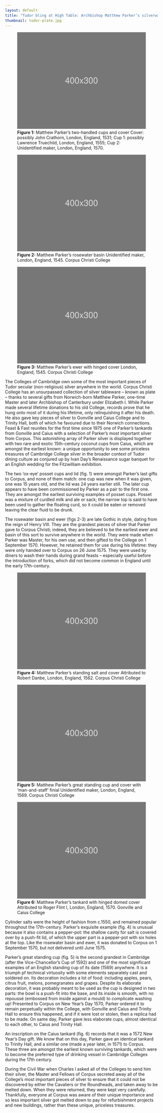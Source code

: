 ```yaml
---
layout: default
title: "Tudor bling at High Table: Archbishop Matthew Parker’s silverware for Cambridge Colleges"
thumbnail: tudor-plate.jpg
---
```


<figure class="figure col-md-12">
  <img src="/images/discover/placeholder.svg" class="figure-img img-fluid rounded" alt="A generic square placeholder image with rounded corners in a figure.">
  <figcaption class="figure-caption">
    <strong>Figure 1:</strong> Matthew Parker’s two-handled cups and cover
    Cover: possibly John Crathorn, London, England, 1531; Cup 1: possibly Lawrence Truechild, London, England, 1555; Cup 2: Unidentified maker, London, England, 1570.
  </figcaption>
</figure>

<figure class="figure col-md-12">
  <img src="/images/discover/placeholder.svg" class="figure-img img-fluid rounded" alt="A generic square placeholder image with rounded corners in a figure.">
  <figcaption class="figure-caption">
    <strong>Figure 2:</strong> Matthew Parker’s rosewater basin
    Unidentified maker, London, England, 1545. Corpus Christi College
  </figcaption>
</figure>

<figure class="figure col-md-12">
  <img src="/images/discover/placeholder.svg" class="figure-img img-fluid rounded" alt="A generic square placeholder image with rounded corners in a figure.">
  <figcaption class="figure-caption">
    <strong>Figure 3:</strong> Matthew Parker’s ewer with hinged cover
    London, England, 1545. Corpus Christi College
  </figcaption>
</figure>

The Colleges of Cambridge own some of the most important pieces of Tudor secular (non-religious) silver anywhere in the world. Corpus Christi College has an unsurpassed collection of silver tableware – known as plate – thanks to several gifts from Norwich-born Matthew Parker, one-time Master and later Archbishop of Canterbury under Elizabeth I. While Parker made several lifetime donations to his old College, records prove that he hung onto most of it during his lifetime, only relinquishing it after his death. He also gave key pieces of silver to Gonville and Caius College and to Trinity Hall, both of which he favoured due to their Norwich connections. Feast & Fast reunites for the first time since 1975 one of Parker’s tankards from Gonville and Caius with a selection of Parker’s most important silver from Corpus. This astonishing array of Parker silver is displayed together with two rare and exotic 15th-century coconut cups from Caius, which are amongst the earliest known: a unique opportunity to see some priceless treasures of Cambridge College silver in the broader context of Tudor dining culture as conjured up by Ivan Day’s Renaissance sugar banquet for an English wedding for the Fitzwilliam exhibition.

The two ‘ox-eye’ posset cups and lid (fig. 1) were amongst Parker’s last gifts to Corpus, and none of them match: one cup was new when it was given, one was 15 years old, and the lid was 24 years earlier still. The later cup appears to have been commissioned by Parker as a pair to the first one. They are amongst the earliest surviving examples of posset cups. Posset was a mixture of curdled milk and ale or sack; the narrow top is said to have been used to gather the floating curd, so it could be eaten or removed leaving the clear fluid to be drunk.

The rosewater basin and ewer (figs 2-3) are late Gothic in style, dating from the reign of Henry VIII. They are the grandest pieces of silver that Parker gave to Corpus Christi; indeed, they are believed to be the earliest ewer and basin of this sort to survive anywhere in the world. They were made when Parker was Master, for his own use, and then gifted to the College on 1 September 1570. However, he retained them for use during his lifetime: they were only handed over to Corpus on 26 June 1575. They were used by diners to wash their hands during grand feasts – especially useful before the introduction of forks, which did not become common in England until the early 17th-century.

<figure class="figure col-md-12">
  <img src="/images/discover/placeholder.svg" class="figure-img img-fluid rounded" alt="A generic square placeholder image with rounded corners in a figure.">
  <figcaption class="figure-caption">
    <strong>Figure 4:</strong> Matthew Parker’s standing salt and cover
    Attributed to Robert Danbe, London, England, 1562. Corpus Christi College
  </figcaption>
</figure>

<figure class="figure col-md-12">
  <img src="/images/discover/placeholder.svg" class="figure-img img-fluid rounded" alt="A generic square placeholder image with rounded corners in a figure.">
  <figcaption class="figure-caption">
    <strong>Figure 5:</strong> Matthew Parker’s great standing cup and cover with ‘man-and-staff’ finial
    Unidentified maker, London, England, 1569. Corpus Christi College
  </figcaption>
</figure>
<figure class="figure col-md-12">
  <img src="/images/discover/placeholder.svg" class="figure-img img-fluid rounded" alt="A generic square placeholder image with rounded corners in a figure.">
  <figcaption class="figure-caption">
    <strong>Figure 6:</strong> Matthew Parker’s tankard with hinged domed cover
    Attributed to Roger Flint I, London, England, 1570. Gonville and Caius College
  </figcaption>
</figure>

Cylinder salts were the height of fashion from c.1550, and remained popular throughout the 17th-century. Parker’s exquisite example (fig. 4) is unusual because it also contains a pepper-pot: the shallow cavity for salt is covered over by a push-fit lid, of which the upper part is a pepper-pot with six holes at the top. Like the rosewater basin and ewer, it was donated to Corpus on 1 September 1570, but not delivered until June 1575.

Parker’s great standing cup (fig. 5) is the second grandest in Cambridge (after the Vice-Chancellor’s Cup of 1592) and one of the most significant examples of an English standing cup of its date (1569) anywhere. It is a triumph pf technical virtuosity with some elements separately cast and soldered on. Its decoration includes a lot of food: including apples, pears, citrus fruit, melons, pomegranates and grapes. Despite its elaborate decoration, it was probably meant to be used as the cup is designed in two parts: the bowl is a push-fit into the base, and its inside is smooth, with no repoussé (embossed from inside against a mould) to complicate washing up! Presented to Corpus on New Year’s Day 1570, Parker ordered it to remain perpetually within the College, with Gonville and Caius and Trinity Hall to ensure this happened, and if it were lost or stolen, then a replica had to be made. On same day, Parker gave less elaborate cups, almost identical to each other, to Caius and Trinity Hall.

An inscription on the Caius tankard (fig. 6) records that it was a 1572 New Year’s Day gift. We know that on this day, Parker gave an identical tankard to Trinity Hall, and a similar one (made a year later, in 1571) to Corpus. These three are amongst the earliest known surviving tankards, which were to become the preferred type of drinking vessel in Cambridge Colleges during the 17th century.

During the Civil War when Charles I asked all of the Colleges to send him their silver, the Master and Fellows of Corpus secreted away all of the College’s most important pieces of silver to ensure that it could not be discovered by either the Cavaliers or the Roundheads, and taken away to be melted down. When they were returned, they were kept very carefully. Thankfully, everyone at Corpus was aware of their unique importance and so less important silver got melted down to pay for refurbishment projects and new buildings, rather than these unique, priceless treasures.
